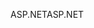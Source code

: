 <span data-ttu-id="acbc1-101">ASP.NET</span><span class="sxs-lookup"><span data-stu-id="acbc1-101">ASP.NET</span></span>